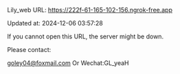 Lily_web URL: https://222f-61-165-102-156.ngrok-free.app

Updated at: 2024-12-06 03:57:28

If you cannot open this URL, the server might be down.

Please contact: 

goley04@foxmail.com Or Wechat:GL_yeaH
